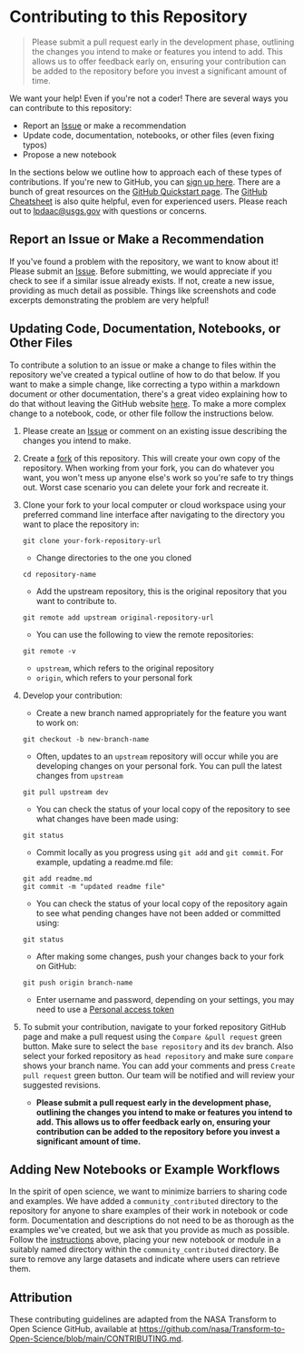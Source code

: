 # Contributing to this Repository

> Please submit a pull request early in the development phase, outlining the changes you intend to make or features you intend to add. This allows us to offer feedback early on, ensuring your contribution can be added to the repository before you invest a significant amount of time.

We want your help! Even if you're not a coder! There are several ways you can contribute to this repository:

- Report an [Issue](https://github.com/nasa/VITALS/issues) or make a recommendation
- Update code, documentation, notebooks, or other files (even fixing typos)
- Propose a new notebook

In the sections below we outline how to approach each of these types of contributions. If you're new to GitHub, you can [sign up here](https://github.com/). There are a bunch of great resources on the [GitHub Quickstart page](https://docs.github.com/en/get-started/quickstart). The [GitHub Cheatsheet](https://training.github.com/downloads/github-git-cheat-sheet/) is also quite helpful, even for experienced users. Please reach out to [lpdaac@usgs.gov](lpdaac@usgs.gov) with questions or concerns.  

## Report an Issue or Make a Recommendation

If you've found a problem with the repository, we want to know about it! Please submit an [Issue](https://github.com/nasa/VITALS/issues). Before submitting, we would appreciate if you check to see if a similar issue already exists. If not, create a new issue, providing as much detail as possible. Things like screenshots and code excerpts demonstrating the problem are very helpful!

## Updating Code, Documentation, Notebooks, or Other Files

To contribute a solution to an issue or make a change to files within the repository we've created a typical outline of how to do that below. If you want to make a simple change, like correcting a typo within a markdown document or other documentation, there's a great video explaining how to do that without leaving the GitHub website [here](https://www.youtube.com/watch?v=PHoScPeMWHI). To make a more complex change to a notebook, code, or other file follow the instructions below.  

1. Please create an [Issue](https://github.com/nasa/VITALS/issues) or comment on an existing issue describing the changes you intend to make.  
2. Create a [fork](https://docs.github.com/en/get-started/quickstart/contributing-to-projects#about-forking) of this repository. This will create your own copy of the repository. When working from your fork, you can do whatever you want, you won't mess up anyone else's work so you're safe to try things out. Worst case scenario you can delete your fork and recreate it.  
3. Clone your fork to your local computer or cloud workspace using your preferred command line interface after navigating to the directory you want to place the repository in:

    ```git
    git clone your-fork-repository-url
    ```

    - Change directories to the one you cloned

    ```git
    cd repository-name
    ```

    - Add the upstream repository, this is the original repository that you want to contribute to.

    ```git
    git remote add upstream original-repository-url
    ```

    - You can use the following to view the remote repositories:

    ```git
    git remote -v
    ```

    - `upstream`, which refers to the original repository  
    - `origin`, which refers to your personal fork  

4. Develop your contribution:
    - Create a new branch named appropriately for the feature you want to work on:

    ```git
    git checkout -b new-branch-name
    ```

    - Often, updates to an `upstream` repository will occur while you are developing changes on your personal fork. You can pull the latest changes from `upstream`

    ```git
    git pull upstream dev
    ```

    - You can check the status of your local copy of the repository to see what changes have been made using:

    ```git
    git status
    ```

    - Commit locally as you progress using `git add` and `git commit`. For example, updating a readme.md file:

    ```git
    git add readme.md
    git commit -m "updated readme file"
    ```

    - You can check the status of your local copy of the repository again to see what pending changes have not been added or committed using:

    ```git
    git status
    ```

    - After making some changes, push your changes back to your fork on GitHub:

    ```git
    git push origin branch-name
    ```

    - Enter username and password, depending on your settings, you may need to use a [Personal access token](https://docs.github.com/en/authentication/keeping-your-account-and-data-secure/managing-your-personal-access-tokens)

5. To submit your contribution, navigate to your forked repository GitHub page and make a pull request using the `Compare &pull request` green button. Make sure to select the `base repository` and its `dev` branch. Also select your forked repository as `head repository` and make sure `compare` shows your branch name. You can add your comments and press `Create pull request` green button. Our team will be notified and will review your suggested revisions.

    - **Please submit a pull request early in the development phase, outlining the changes you intend to make or features you intend to add. This allows us to offer feedback early on, ensuring your contribution can be added to the repository before you invest a significant amount of time.**

## Adding New Notebooks or Example Workflows

In the spirit of open science, we want to minimize barriers to sharing code and examples. We have added a `community_contributed` directory to the repository for anyone to share examples of their work in notebook or code form. Documentation and descriptions do not need to be as thorough as the examples we've created, but we ask that you provide as much as possible. Follow the [instructions](#updating-code-documentation-notebooks-or-other-files) above, placing your new notebook or module in a suitably named directory within the `community_contributed` directory. Be sure to remove any large datasets and indicate where users can retrieve them.

## Attribution

These contributing guidelines are adapted from the NASA Transform to Open Science GitHub, available at <https://github.com/nasa/Transform-to-Open-Science/blob/main/CONTRIBUTING.md>.
